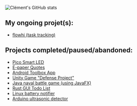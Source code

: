 ![Clément's GitHub stats](https://github-readme-stats.vercel.app/api?username=clempera&count_private=true&show_icons=true&theme=gruvbox)

## My ongoing projet(s):
- [flowhi (task tracking)](https://github.com/ClemPera/flowhi)

## Projects completed/paused/abandoned: 
- [Pico Smart LED](https://github.com/ClemPera/pico_smart_led)
- [E-paper Quotes](https://github.com/ClemPera/Quotes-e-paper-PicoW)
- [Android Toolbox App](https://github.com/ClemPera/TTime)
- [Unity Game "Defense Project" ](https://github.com/ClemPera/Defense-project)
- [Java naval battle game (using JavaFX)](https://github.com/ClemPera/BatailleNavale-JavaFx)
- [Rust GUI Todo List](https://github.com/ClemPera/Simple-Todo-List-GUI)
- [Linux battery notifier](https://github.com/ClemPera/Battery-life-saver-Linux-X-80-20-Or-40)
- [Arduino ultrasonic detector](https://github.com/ClemPera/Arduino-ultrasonic-led)

<!--
**ClemPera/clempera** is a ✨ _special_ ✨ repository because its `README.md` (this file) appears on your GitHub profile.

Here are some ideas to get you started:

- 🔭 I’m currently working on ...
- 🌱 I’m currently learning ...
- 👯 I’m looking to collaborate on ...
- 🤔 I’m looking for help with ...
- 💬 Ask me about ...
- 📫 How to reach me: ...
- 😄 Pronouns: ...
- ⚡ Fun fact: ...
-->
